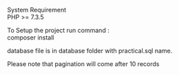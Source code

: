 System Requirement <br/>
PHP >= 7.3.5

To Setup the project run command : <br/>
composer install

database file is in database folder with practical.sql name.

Please note that pagination will come after 10 records
